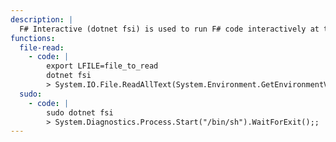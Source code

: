 ```yaml
---
description: |
  F# Interactive (dotnet fsi) is used to run F# code interactively at the console, or to execute F# scripts.
functions:
  file-read:
    - code: |
        export LFILE=file_to_read
        dotnet fsi
        > System.IO.File.ReadAllText(System.Environment.GetEnvironmentVariable("LFILE"));;
  sudo:
    - code: |
        sudo dotnet fsi
        > System.Diagnostics.Process.Start("/bin/sh").WaitForExit();;
---
```


